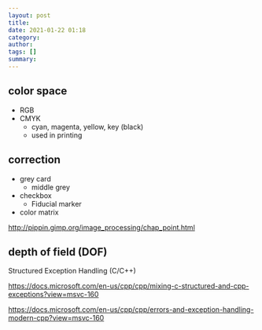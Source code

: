 ```yaml
---
layout: post
title: 
date: 2021-01-22 01:18
category: 
author: 
tags: []
summary: 
---
```


## color space

* RGB
* CMYK
  * cyan, magenta, yellow, key (black)
  * used in printing

## correction

* grey card
  * middle grey
* checkbox
  * Fiducial marker
* color matrix

http://pippin.gimp.org/image_processing/chap_point.html

## depth of field (DOF)

Structured Exception Handling (C/C++)

https://docs.microsoft.com/en-us/cpp/cpp/mixing-c-structured-and-cpp-exceptions?view=msvc-160

https://docs.microsoft.com/en-us/cpp/cpp/errors-and-exception-handling-modern-cpp?view=msvc-160
